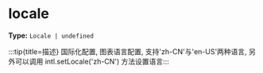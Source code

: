 # locale

**Type:** `Locale | undefined`

:::tip{title=描述}
国际化配置, 图表语言配置, 支持'zh\-CN'与'en\-US'两种语言, 另外可以调用 intl.setLocale('zh\-CN') 方法设置语言:::


 

